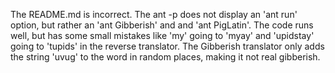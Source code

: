 The README.md is incorrect. The ant -p does not display an 'ant run' option, but rather an 'ant Gibberish' and and 'ant PigLatin'. The code runs well, but has some small mistakes like 'my' going to 'myay' and 'upidstay' going to 'tupids' in the reverse translator. 
The Gibberish translator only adds the string 'uvug' to the word in random places, making it not real gibberish. 
